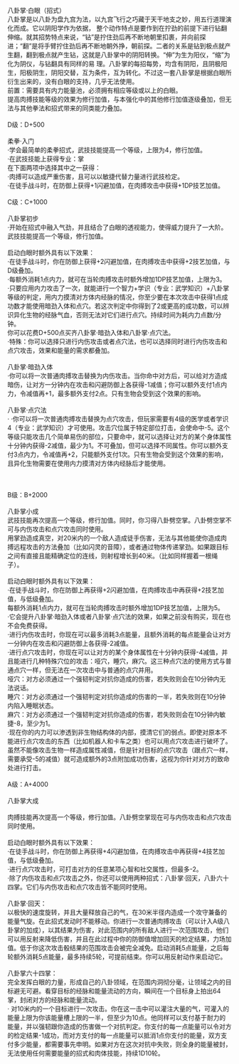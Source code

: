 <title>八卦掌</title>
<meta name="GENERATOR" content="WinCHM">
<meta http-equiv="Content-Type" content="text/html; charset=gb2312">
<br>八卦掌·白眼（招式）
<br>八卦掌是以八卦为盘九宫为法，以九宫飞行之巧藏于天干地支之妙，用五行道理演化而成。它以阴阳学作为依据， 整个动作特点是要作到在拧劲的前提下进行钻翻伸缩。就其招势特点来说，“钻”是拧住劲后再不断地朝里扣裹，并向前探进；“翻”是将手臂拧住劲后再不断地朝外挣，朝前探。二者的关系是钻到极点就产生翻，翻到极点就产生钻，这就是八卦掌中的阴阳转换。“伸”为生为阳仪，“缩”为化为阴仪，与钻翻具有同样的易 理。八卦掌的每招每势，均含有阴阳，且阴极阳生，阳极阴生，阴阳交替，互为条件，互为转化。不过这一套八卦掌是根据白眼所衍生出来的，没有白眼的支持，几乎无法使用。
<br>前置：需要具有内力能量池，必须拥有相应等级或以上的白眼。
<br>提高肉搏技能等级的效果为修行加值，与本强化中的其他修行加值逐级叠加，但无法与其他拳法和招式带来的同类能力叠加。
<br>
<br>D级：D+500
<br>
<br>柔拳·入门
<br>·学会最简单的柔拳招式，武技技能提高一个等级，上限为4，修行加值。
<br>·在武技技能上获得专业：掌
<br>在下面两项中选择其中之一获得：
<br>·肉搏可以造成严重伤害，且可以以敏捷代替力量进行武技检定。
<br>·在徒手战斗时，在防御上获得+1闪避加值，在肉搏攻击中获得+1DP技艺加值。
<br>
<br>C级：C+1000
<br>
<br>八卦掌初步
<br>·开始在招式中融入气劲，并且结合了白眼的透视能力，使得威力提升了一大阶。武技技能提高一个等级，修行加值。
<br>
<br>启动白眼时额外具有以下效果：
<br>·在徒手战斗时，你在防御上获得+2闪避加值，在肉搏攻击中获得+2技艺加值，与D级叠加。
<br>·每额外消耗1点内力，就可在当轮肉搏攻击时额外增加1DP技艺加值，上限为3。
<br>·只要应用内力攻击了一次，就能进行一个智力+学识（专业：武学知识）+八卦掌等级的判定，用内力摸清对方体内经脉的情况，你至少要在本次攻击中获得1点成功数才能使用暗劲入体和点穴。若这次判定中你得到了2或更高的成功数，可以辨识异化生物的经脉气血，否则无法对它们进行点穴。持续时间为耗内力点数/分钟。
<br>你可以花费D+500点买齐八卦掌·暗劲入体和八卦掌·点穴法。
<br>·特殊：你可以选择只进行内伤攻击或者点穴法，也可以选择同时进行内伤攻击和点穴攻击，效果和能量的需求都叠加。
<br>
<br>八卦掌·暗劲入体
<br>·你可以将一次普通肉搏攻击替换为内伤攻击。当你命中对方后，可以给对方造成暗伤，让对方一分钟内在攻击和闪避防御上各获得-1减值；你可以额外支付1点内力，令减值再+1，最多额外支付2点。只有生物会受到这个效果的影响。
<br>
<br>八卦掌·点穴法
<br>· ·你可以将一次普通肉搏攻击替换为点穴攻击，但玩家需要有4级的医学或者学识4（专业：武学知识）才可使用。攻击穴位属于特定部位打击，会使命中-5。这个等级只能攻击几个简单易伤的部位，只要命中，就可以选择让对方的某个身体属性十分钟内获得-2减值，最少为1。不可叠加，但可以选择不同属性。你可以额外支付3点内力，令减值再+2，只能额外支付1次。只有生物会受到这个效果的影响，且异化生物需要在使用内力摸清对方体内经脉后才能使用。
<br>
<br>
<br>
<br>B级：B+2000
<br>
<br>八卦掌小成
<br>武技技能再次提高一个等级，修行加值。同时，你习得八卦劈空掌。八卦劈空掌不可与内伤攻击和点穴攻击同时使用。
<br>用掌劲造成真空，对20米内的一个敌人造成徒手伤害，无法与其他能使你造成肉搏远程攻击的方法叠加（比如闪灵的音障），或者通过物体传递掌劲。如果跟目标之间有直接且能精确定位的连线，则射程增长到40米。（比如同样握着一根绳子）。
<br>
<br>启动白眼时额外具有以下效果：
<br>·在徒手战斗时，你在防御上再获得+2闪避加值，在肉搏攻击中再获得+2技艺加值，与低级叠加。
<br>每额外消耗1点内力，就可在当轮肉搏攻击时额外增加1DP技艺加值，上限为5。
<br>·它会提升八卦掌·暗劲入体或者八卦掌·点穴法的效果，如果之前没有购买，现在也不会免费获得。
<br>·进行内伤攻击时，你现在可以最多消耗3点能量，且额外消耗的每点能量会让对方一分钟内在攻击和闪避防御上各获得-2减值。
<br>·进行点穴攻击时，你现在可以让对方的某个身体属性在十分钟内获得-4减值，并且能进行几种特殊穴位的攻击：哑穴，睡穴，麻穴。这三种点穴法的使用方式与普通点穴一样，但无法在一次攻击中与普通的点穴并用。
<br>哑穴：对方必须通过一个强韧判定对抗你造成的伤害，若失败则会在10分钟内无法说话。
<br>睡穴：对方必须通过一个强韧判定对抗你造成的伤害的一半，若失败则在10分钟内陷入睡眠状态。
<br>麻穴：对方必须通过一个强韧判定对抗你造成的伤害，若失败则会在10分钟内敏捷-8，至少为1。
<br>·现在你的内力可以渗透到非生物结构体的内部，摸清它们的弱点。即使对原本不能进行点穴攻击的东西（比如机器人和卡车之类）也可以用点穴攻击进行破坏了。虽然不能像攻击生物一样造成属性减值，但是针对目标的点穴攻击（跟点穴一样，需要承受-5的减值）就可造成额外的3点附加成功伤害，这视为你针对对方的致命处进行打击。

<br>
<br>A级：A+4000
<br>
<br>八卦掌大成
<br>
<br>肉搏技能再次提高一个等级，修行加值。八卦劈空掌现在可与内伤攻击和点穴攻击同时使用。
<br>
<br>启动白眼时额外具有以下效果：
<br>·在徒手战斗时，你在防御上再获得+4闪避加值，在肉搏攻击中再获得+4技艺加值，与低级叠加。
<br>·进行点穴攻击时，可打击对方的任意某项心智和社交属性，但最多-2。
<br>·除了内伤攻击和点穴攻击之外，你还可以使用两种招式：八卦掌·回天，八卦六十四掌。它们与内伤攻击和点穴攻击皆不能同时使用。
<br>
<br>八卦掌·回天：
<br>以极快的速度旋转，并且大量释放自己的气，在30米半径内造成一个攻守兼备的能量气旋。在此招式发动时不能移动。你进行一次普通肉搏攻击（可以计入A级八卦掌的加成），以其结果为伤害，对此范围内的所有敌人进行一次范围攻击，他们可以用反射来降低伤害，并且在此过程中你的防御值增加回天的检定结果，力场加值。低于你这次攻击骰结果的范围攻击会被完全减免。启动消耗5点能量，之后每轮额外消耗5点能量，最多持续5轮，可提前结束。你可以用反射动作来启动它。
<br>
<br>八卦掌六十四掌：
<br>完全发挥白眼的力量，形成自己的八卦领域，在范围内洞彻分毫，让领域之内的目标避无可避。看穿目标的经脉和能量流动的方向，瞬间在一个目标身上拍出64掌，封闭对方的经脉和能量流动。
<br>· 对10米内的一个目标进行一次攻击。你在这一击中可以灌注大量的气，可灌入的能量上限为你该能量槽上限的一半，但至少为10点。他同样可以支付基于耐力的能量，并以强韧跟你造成的伤害做一个对抗判定。你支付的每一点能量可以令对方的检定结果-1成功，而对方支付的每一点能量可以抵消1点你支付的能量，双方支付多少能量，都需要事先申明。如果对方在这次对抗中失败，则全身的能量被封，无法使用任何需要能量的招式和肉体技能，持续1D10轮。 